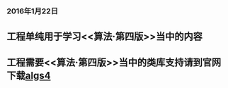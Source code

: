 #
### 2016年1月22日
##  工程单纯用于学习<<算法·第四版>>当中的内容
##  工程需要<<算法·第四版>>当中的类库支持请到官网下载[algs4](http://algs4.cs.princeton.edu/home/)